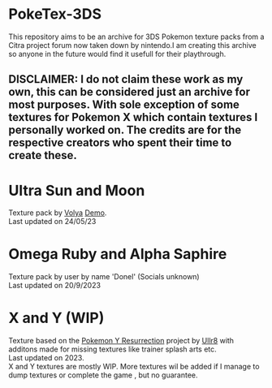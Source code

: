 # PokeTex-3DS

This repository aims to be an archive for 3DS Pokemon texture packs from a Citra project forum now taken down by nintendo.I am creating this archive so anyone in the future would find it usefull for their playthrough.

## DISCLAIMER: I do not claim these work as my own, this can be considered just an archive for most purposes. With sole exception of some textures for Pokemon X which contain textures I personally worked on. The credits are for the respective creators who spent their time to create these. 

# Ultra Sun and Moon 
Texture pack by [Volya](https://x.com/VolyaVolyaVolya) [Demo](https://www.youtube.com/watch?v=4iukcTSoR9E).<br>
Last updated on 24/05/23 <br>

# Omega Ruby and Alpha Saphire
Texture pack by user by name 'Donel' (Socials unknown)<br>
Last updated on 20/9/2023<br>

# X and Y (WIP)
Texture based on the [Pokemon Y Resurrection](https://github.com/Ullr8/Pokemon-Y-Resurrection) project by [Ullr8](https://github.com/Ullr8) with additons made for missing textures like trainer splash arts etc.<br>
Last updated on 2023.<br>
X and Y textures are mostly WIP. More textures wil be added if I manage to dump textures or complete the game , but no guarantee.

